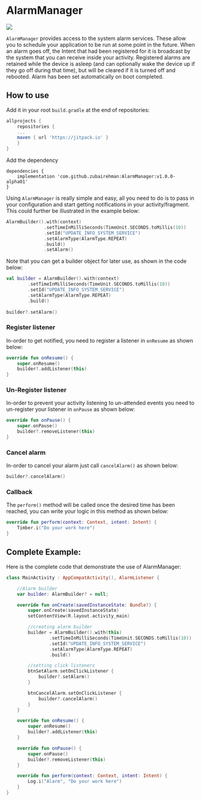 # AlarmManager
[![](https://jitpack.io/v/zubairehman/AlarmManager.svg)](https://jitpack.io/#zubairehman/AlarmManager)

`AlarmManager` provides access to the system alarm services. These allow you to schedule your application to be run at some point in the future. When an alarm goes off, the Intent that had been registered for it is broadcast by the system that you can receive inside your activity. Registered alarms are retained while the device is asleep (and can optionally wake the device up if they go off during that time), but will be cleared if it is turned off and rebooted. Alarm has been set automatically on boot completed. 

## How to use

Add it in your root `build.gradle` at the end of repositories:
```groovy
allprojects {
    repositories {
    ...
    maven { url 'https://jitpack.io' }
    }
}
```
Add the dependency
```
dependencies {
    implementation 'com.github.zubairehman:AlarmManager:v1.0.0-alpha01'
}
```
Using `AlarmManager` is really simple and easy, all you need to do is to pass in your configuration and start getting notifications in your activity/fragment. This could further be illustrated in the example below:
``` kotlin
AlarmBuilder().with(context)
              .setTimeInMilliSeconds(TimeUnit.SECONDS.toMillis(10))
              .setId("UPDATE_INFO_SYSTEM_SERVICE")
              .setAlarmType(AlarmType.REPEAT)
              .build()
              .setAlarm()
```
Note that you can get a builder object for later use, as shown in the code below:

``` kotlin
val builder = AlarmBuilder().with(context)
        .setTimeInMilliSeconds(TimeUnit.SECONDS.toMillis(10))
        .setId("UPDATE_INFO_SYSTEM_SERVICE")
        .setAlarmType(AlarmType.REPEAT)
        .build()
        
builder?.setAlarm()
```

### Register listener
In-order to get notified, you need to register a listener in `onResume` as shown below:

``` kotlin
override fun onResume() {
    super.onResume()
    builder?.addListener(this)
}
```
### Un-Register listener

In-order to prevent your activity listening to un-attended events you need to un-register your listener in `onPause` as shown below:
``` kotlin
override fun onPause() {
    super.onPause()
    builder?.removeListener(this)
}
```
### Cancel alarm
In-order to cancel your alarm just call `cancelAlarm()` as shown below:
``` kotlin
builder?.cancelAlarm()
```
### Callback
The `perform()` method will be called once the desired time has been reached, you can write your logic in this method as shown below:
``` kotlin
override fun perform(context: Context, intent: Intent) {
    Timber.i("Do your work here")
}
```

## Complete Example:

Here is the complete code that demonstrate the use of AlarmManager:

``` kotlin
class MainActivity : AppCompatActivity(), AlarmListener {

    //Alarm builder
    var builder: AlarmBuilder? = null;

    override fun onCreate(savedInstanceState: Bundle?) {
        super.onCreate(savedInstanceState)
        setContentView(R.layout.activity_main)

        //creating alarm builder
        builder = AlarmBuilder().with(this)
                .setTimeInMilliSeconds(TimeUnit.SECONDS.toMillis(10))
                .setId("UPDATE_INFO_SYSTEM_SERVICE")
                .setAlarmType(AlarmType.REPEAT)
                .build()

        //setting click listeners
        btnSetAlarm.setOnClickListener {
            builder?.setAlarm()
        }

        btnCancelAlarm.setOnClickListener {
            builder?.cancelAlarm()
        }
    }

    override fun onResume() {
        super.onResume()
        builder?.addListener(this)
    }

    override fun onPause() {
        super.onPause()
        builder?.removeListener(this)
    }

    override fun perform(context: Context, intent: Intent) {
        Log.i("Alarm", "Do your work here")
    }
}

```
